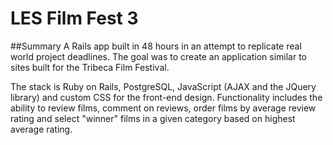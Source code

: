 # LES Film Fest 3

##Summary
A Rails app built in 48 hours in an attempt to replicate real world project deadlines. The goal was to create an application similar to sites built for the Tribeca Film Festival.

The stack is Ruby on Rails, PostgreSQL, JavaScript (AJAX and the JQuery library) and custom CSS for the front-end design.  Functionality includes the ability to review films, comment on reviews, order films by average review rating and select "winner" films in a given category based on highest average rating.
